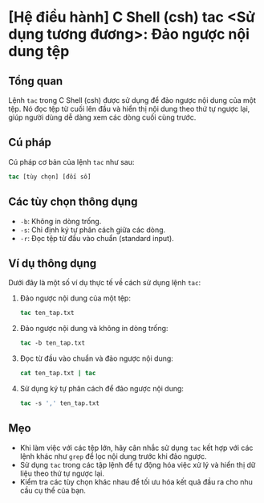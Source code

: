 # [Hệ điều hành] C Shell (csh) tac <Sử dụng tương đương>: Đảo ngược nội dung tệp

## Tổng quan
Lệnh `tac` trong C Shell (csh) được sử dụng để đảo ngược nội dung của một tệp. Nó đọc tệp từ cuối lên đầu và hiển thị nội dung theo thứ tự ngược lại, giúp người dùng dễ dàng xem các dòng cuối cùng trước.

## Cú pháp
Cú pháp cơ bản của lệnh `tac` như sau:
```csh
tac [tùy chọn] [đối số]
```

## Các tùy chọn thông dụng
- `-b`: Không in dòng trống.
- `-s`: Chỉ định ký tự phân cách giữa các dòng.
- `-r`: Đọc tệp từ đầu vào chuẩn (standard input).

## Ví dụ thông dụng
Dưới đây là một số ví dụ thực tế về cách sử dụng lệnh `tac`:

1. Đảo ngược nội dung của một tệp:
   ```csh
   tac ten_tap.txt
   ```

2. Đảo ngược nội dung và không in dòng trống:
   ```csh
   tac -b ten_tap.txt
   ```

3. Đọc từ đầu vào chuẩn và đảo ngược nội dung:
   ```csh
   cat ten_tap.txt | tac
   ```

4. Sử dụng ký tự phân cách để đảo ngược nội dung:
   ```csh
   tac -s ',' ten_tap.txt
   ```

## Mẹo
- Khi làm việc với các tệp lớn, hãy cân nhắc sử dụng `tac` kết hợp với các lệnh khác như `grep` để lọc nội dung trước khi đảo ngược.
- Sử dụng `tac` trong các tập lệnh để tự động hóa việc xử lý và hiển thị dữ liệu theo thứ tự ngược lại.
- Kiểm tra các tùy chọn khác nhau để tối ưu hóa kết quả đầu ra cho nhu cầu cụ thể của bạn.